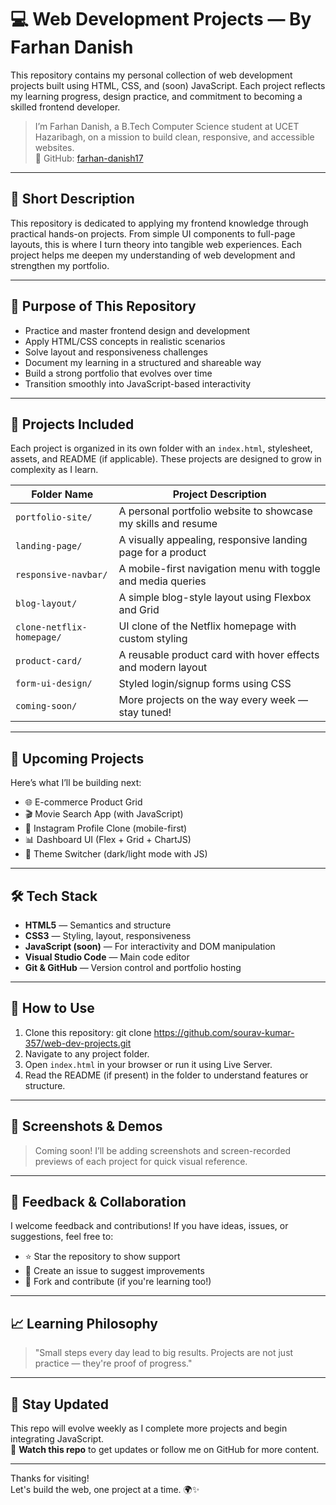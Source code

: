 # 💻 Web Development Projects — By Farhan Danish

This repository contains my personal collection of web development projects built using HTML, CSS, and (soon) JavaScript. Each project reflects my learning progress, design practice, and commitment to becoming a skilled frontend developer.

> I’m Farhan Danish, a B.Tech Computer Science student at UCET Hazaribagh, on a mission to build clean, responsive, and accessible websites.  
> 🔗 GitHub: [farhan-danish17](https://github.com/farhan-danish17)  

---

## 🧾 Short Description

This repository is dedicated to applying my frontend knowledge through practical hands-on projects. From simple UI components to full-page layouts, this is where I turn theory into tangible web experiences. Each project helps me deepen my understanding of web development and strengthen my portfolio.

---

## 🎯 Purpose of This Repository

- Practice and master frontend design and development
- Apply HTML/CSS concepts in realistic scenarios
- Solve layout and responsiveness challenges
- Document my learning in a structured and shareable way
- Build a strong portfolio that evolves over time
- Transition smoothly into JavaScript-based interactivity

---

## 📂 Projects Included

Each project is organized in its own folder with an `index.html`, stylesheet, assets, and README (if applicable). These projects are designed to grow in complexity as I learn.

| Folder Name              | Project Description                                             |
|--------------------------|------------------------------------------------------------------|
| `portfolio-site/`        | A personal portfolio website to showcase my skills and resume    |
| `landing-page/`          | A visually appealing, responsive landing page for a product      |
| `responsive-navbar/`     | A mobile-first navigation menu with toggle and media queries     |
| `blog-layout/`           | A simple blog-style layout using Flexbox and Grid               |
| `clone-netflix-homepage/`| UI clone of the Netflix homepage with custom styling             |
| `product-card/`          | A reusable product card with hover effects and modern layout     |
| `form-ui-design/`        | Styled login/signup forms using CSS                            |
| `coming-soon/`           | More projects on the way every week — stay tuned!               |

---

## 🚧 Upcoming Projects

Here’s what I’ll be building next:

- 🌐 E-commerce Product Grid
- 🎬 Movie Search App (with JavaScript)
- 📱 Instagram Profile Clone (mobile-first)
- 📊 Dashboard UI (Flex + Grid + ChartJS)
- 🎨 Theme Switcher (dark/light mode with JS)

---

## 🛠️ Tech Stack

- **HTML5** — Semantics and structure  
- **CSS3** — Styling, layout, responsiveness  
- **JavaScript (soon)** — For interactivity and DOM manipulation  
- **Visual Studio Code** — Main code editor  
- **Git & GitHub** — Version control and portfolio hosting  

---

## 🚀 How to Use

1. Clone this repository: git clone https://github.com/sourav-kumar-357/web-dev-projects.git
2. Navigate to any project folder.
3. Open `index.html` in your browser or run it using Live Server.
4. Read the README (if present) in the folder to understand features or structure.

---

## 📸 Screenshots & Demos

> Coming soon! I’ll be adding screenshots and screen-recorded previews of each project for quick visual reference.

---

## 🤝 Feedback & Collaboration

I welcome feedback and contributions! If you have ideas, issues, or suggestions, feel free to:
- ⭐ Star the repository to show support
- 🐛 Create an issue to suggest improvements
- 🤝 Fork and contribute (if you're learning too!)
---

## 📈 Learning Philosophy

> "Small steps every day lead to big results. Projects are not just practice — they're proof of progress."

---

## 📌 Stay Updated

This repo will evolve weekly as I complete more projects and begin integrating JavaScript.  
🔔 **Watch this repo** to get updates or follow me on GitHub for more content.

---

Thanks for visiting!  
Let's build the web, one project at a time. 🌍✨
